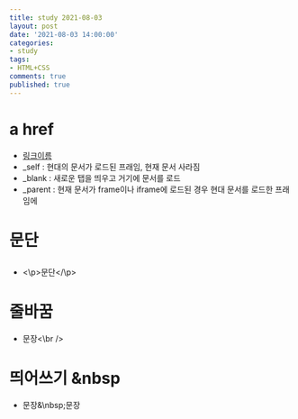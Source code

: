 ```yaml
---
title: study 2021-08-03
layout: post
date: '2021-08-03 14:00:00'
categories:
- study
tags:
- HTML+CSS
comments: true
published: true
---
```


# a href
- <a href="URL" title="설명" target="문서가 로드될 대상">링크이름</a>
- _self : 현대의 문서가 로드된 프래임, 현재 문서 사라짐
- _blank : 새로운 탭을 띄우고 거기에 문서를 로드
- _parent : 현재 문서가 frame이나 iframe에 로드된 경우 현대 문서를 로드한 프래임에

# 문단 <p>
- <\p>문단</\p>

# 줄바꿈 <br />
- 문장<\br />

# 띄어쓰기 &nbsp
- 문장&\nbsp;문장
